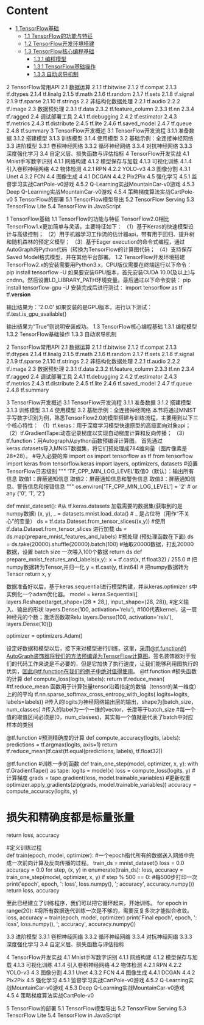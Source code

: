 # Content

+ [1 TensorFlow基础](#1TensorFlow基础)
	- [1.1 TensorFlow的功能与特征](#1.1TensorFlow的功能与特征)
	- [1.2 TensorFlow开发环境搭建](#1.2TensorFlow开发环境搭建)
	- [1.3 TensorFlow核心编程基础](#1.3TensorFlow核心编程基础])
		- [1.3.1 编程模型](#1.3.1编程模型)
		- [1.3.1 TensorFlow基础操作](#1.3.2TensorFlow基础操作)
		- [1.3.3 自动求导机制](#1.3.3自动求导机制)


2 TensorFlow常用API
2.1 数据运算
2.1.1 tf.bitwise
2.1.2 tf.compat
2.1.3 tf.dtypes
2.1.4 tf.linalg
2.1.5 tf.math
2.1.6 tf.random
2.1.7 tf.sets
2.1.8 tf.signal
2.1.9 tf.sparse
2.1.10 tf.strings
2.2 非结构化数据处理
2.2.1 tf.audio
2.2.2 tf.image
2.3 数据预处理
2.3.1 tf.data
2.3.2 tf.feature_column
2.3.3 tf.nn
2.3.4 tf.ragged
2.4 调试部署工具
2.4.1 tf.debugging
2.4.2 tf.estimator
2.4.3 tf.metrics
2.4.3 tf.distribute
2.4.5 tf.lite
2.4.6 tf.saved_model
2.4.7 tf.queue
2.4.8 tf.summary
3 TensorFlow开发概述
3.1 TensorFlow开发流程
3.1.1 准备数据
3.1.2 搭建模型
3.1.3 训练模型
3.1.4 使用模型
3.2 基础示例：全连接神经网络
3.3 进阶模型
3.3.1 卷积神经网络
3.3.2 循环神经网络
3.3.4 对抗神经网络
3.3.3 深度强化学习
3.4 自定义层、损失函数与评估指标
4 TensorFlow开发实战
4.1 Mnist手写数字识别
4.1.1 网络构建
4.1.2 模型保存与加载
4.1.3 可视化训练
4.1.4 引入卷积神经网络
4.2 物体检测
4.2.1 RPN
4.2.2 YOLO-v3
4.3 图像分割
4.3.1 Unet
4.3.2 FCN
4.4 图像生成
4.4.1 DCGAN
4.4.2 Pix2Pix
4.5 强化学习
4.5.1 监督学习实战CartPole-v0游戏
4.5.2 Q-Learning实战MountainCar-v0游戏
4.5.3 Deep Q-Learning实战MountainCar-v0游戏
4.5.4 策略梯度算法实战CartPole-v0
5 TensorFlow的部署
5.1 TensorFlow模型导出
5.2 TensorFlow Serving
5.3 TensorFlow Lite
5.4 TensorFlow in JavaScript



1 TensorFlow基础
1.1 TensorFlow的功能与特征
TensorFlow2.0相比TensorFlow1.x更加简单与灵活，主要特征如下：
（1）基于Keras的快速模型设计与高级控制；
（2）用于机器学习工作流的估计器api，带有用于回归、提升树和随机森林的预定义模型；
（3）基于Eager execution的命令式编程，通过AutoGraph将Python代码（转换为TensorFlow的计算图代码；
（4）支持保存Saved Model格式模型，并在其他平台部署。
1.2 TensorFlow开发环境搭建
TensorFlow2.x的安装需要用Python3.x，CPU版仅需要在终端运行以下命令：
pip install tensorflow -U
如果要安装GPU版本，首先安装CUDA 10.0(及以上)与cndnn。然后设置LD_LIBRARY_PATH环境变量。最后通过以下命令安装：
pip install tensorflow-gpu  -U
安装完成后进行测试：
import tensorflow as tf
tf.__version__

输出结果为：'2.0.0'
如果安装的是GPU版本，进行以下测试：
tf.test.is_gpu_available()

输出结果为“True”则说明安装成功。
1.3 TensorFlow核心编程基础
1.3.1 编程模型
1.3.2 TensorFlow基础操作
1.3.3 自动求导机制
 
2 TensorFlow常用API
2.1 数据运算
2.1.1 tf.bitwise
2.1.2 tf.compat
2.1.3 tf.dtypes
2.1.4 tf.linalg
2.1.5 tf.math
2.1.6 tf.random
2.1.7 tf.sets
2.1.8 tf.signal
2.1.9 tf.sparse
2.1.10 tf.strings
2.2 非结构化数据处理
2.2.1 tf.audio
2.2.2 tf.image
2.3 数据预处理
2.3.1 tf.data
2.3.2 tf.feature_column
2.3.3 tf.nn
2.3.4 tf.ragged
2.4 调试部署工具
2.4.1 tf.debugging
2.4.2 tf.estimator
2.4.3 tf.metrics
2.4.3 tf.distribute
2.4.5 tf.lite
2.4.6 tf.saved_model
2.4.7 tf.queue
2.4.8 tf.summary
 
3 TensorFlow开发概述
3.1 TensorFlow开发流程
3.1.1 准备数据
3.1.2 搭建模型
3.1.3 训练模型
3.1.4 使用模型
3.2 基础示例：全连接神经网络
本节将通过MNIST手写数字识别为例，熟悉TensorFlow2.0的模型搭建与训练流程，主要用到以下三个核心特性：
（1）tf.keras：用于深度学习模型快速原型的高级面向对象api；
（2）tf.GradientTape:动态记录梯度以实现自动梯度计算和反向传播；
（3）tf.function：用Autograph从python函数预编译计算图。
首先通过keras.datasets导入MNIST数据集，将它们预处理成784维向量（图片像素是28*28）。
#导入必要的库
import os
import tensorflow as tf
from tensorflow import keras
from tensorflow.keras import layers, optimizers, datasets
#设置TensorFlow日志级别
"""
'TF_CPP_MIN_LOG_LEVEL'取值0（默认）：输出所有信息
                      取值1：屏蔽通知信息
                     取值2：屏蔽通知信息和警告信息
                     取值3：屏蔽通知信息、警告信息和报错信息
"""
os.environ['TF_CPP_MIN_LOG_LEVEL'] = '2'  # or any {'0', '1', '2'}

def mnist_dateset():
    #从 tf.keras.datasets 加载需要的数据集(获取到的是numpy数据) 
     (x, y), _ = datasets.mnist.load_data()   # _ 是占位符（用作“不关心”的变量）
     ds = tf.data.Dateset.from_tensor_slices((x,y)) #使用 tf.data.Dataset.from_tensor_slices 进行加载
     ds = ds.map(prepare_mnist_features_and_labels)  #预处理 (预处理函数在下面)
     ds = ds.take(20000).shuffle(20000).batch(100)  #抽取20000数据，打乱20000数据，设置 batch size 一次喂入100个数据
     return ds
def prepare_mnist_features_and_labels(x,y):
    x = tf.cast(x, tf.float32) / 255.0  # 把numpy数据转为Tensor,并归一化
    y = tf.cast(y, tf.int64)  # 把numpy数据转为Tensor
    return x, y      

数据准备好以后，基于keras.sequential进行模型构建，并从keras.optimizer s中实例化一个adam优化器。
model = keras.Sequential([
    layers.Reshape(target_shape=(28 * 28,), input_shape=(28, 28)),  #定义输入、输出的形状
    layers.Dense(100, activation='relu'),  #100代表kernel，这一层神经元的个数；激活函数取Relu
    layers.Dense(100, activation='relu'),
    layers.Dense(10)])

optimizer = optimizers.Adam()

设定好数据和模型以后，接下来对模型进行训练。这里，采用@tf.function的AutoGraph装饰器将我们的方法预编译为TensorFlow计算图。签名装饰器对于我们的代码工作来说是不必要的，但是它加快了执行速度，让我们能够利用图执行的优势，因此@tf.function在我们的例子中绝对值得使用。
@tf.function
#损失函数的计算
def compute_loss(logits, labels):
  return tf.reduce_mean(    #tf.reduce_mean 函数用于计算张量tensor沿着指定的数轴（tensor的某一维度）上的的平均
      tf.nn.sparse_softmax_cross_entropy_with_logits(
          logits=logits, labels=labels))
#传入的logits为神经网络输出层的输出，shape为[batch_size，num_classes]
#传入的label为一个一维的vector，长度等于batch_size
#每一个值的取值区间必须是[0，num_classes)，其实每一个值就是代表了batch中对应样本的类别

@tf.function
#预测精确度的计算
def compute_accuracy(logits, labels):
  predictions = tf.argmax(logits, axis=1)
  return tf.reduce_mean(tf.cast(tf.equal(predictions, labels), tf.float32))
  
@tf.function
#训练一步的函数
def train_one_step(model, optimizer, x, y):
  with tf.GradientTape() as tape:
    logits = model(x)
    loss = compute_loss(logits, y)
  #计算梯度
  grads = tape.gradient(loss, model.trainable_variables)
  #更新权重
  optimizer.apply_gradients(zip(grads, model.trainable_variables))
  accuracy = compute_accuracy(logits, y)
  # 损失和精确度都是标量张量
  return loss, accuracy
  
#定义训练过程  
def train(epoch, model, optimizer):   #一个epoch指代所有的数据送入网络中完成一次前向计算及反向传播的过程。
  train_ds = mnist_dataset()
  loss = 0.0
  accuracy = 0.0
  for step, (x, y) in enumerate(train_ds):
    loss, accuracy = train_one_step(model, optimizer, x, y)
    if step % 500 == 0:   #每500步打印一次
      print('epoch', epoch, ': loss', loss.numpy(), '; accuracy', accuracy.numpy())
  return loss, accuracy 

至此已经建立了训练程序，我们可以把它循环起来，开始训练。
for epoch in range(20):   #将所有数据迭代训练一次是不够的，需要反复多次才能拟合收敛。
  loss, accuracy = train(epoch, model, optimizer)
print('Final epoch', epoch, ': loss', loss.numpy(), '; accuracy', accuracy.numpy())



3.3 进阶模型
3.3.1 卷积神经网络
3.3.2 循环神经网络
3.3.4 对抗神经网络
3.3.3 深度强化学习
3.4 自定义层、损失函数与评估指标
 
4 TensorFlow开发实战
4.1 Mnist手写数字识别
4.1.1 网络构建
4.1.2 模型保存与加载
4.1.3 可视化训练
4.1.4 引入卷积神经网络
4.2 物体检测
4.2.1 RPN
4.2.2 YOLO-v3
4.3 图像分割
4.3.1 Unet
4.3.2 FCN
4.4 图像生成
4.4.1 DCGAN
4.4.2 Pix2Pix
4.5 强化学习
4.5.1 监督学习实战CartPole-v0游戏
4.5.2 Q-Learning实战MountainCar-v0游戏
4.5.3 Deep Q-Learning实战MountainCar-v0游戏
4.5.4 策略梯度算法实战CartPole-v0
 
5 TensorFlow的部署
5.1 TensorFlow模型导出
5.2 TensorFlow Serving
5.3 TensorFlow Lite
5.4 TensorFlow in JavaScript

